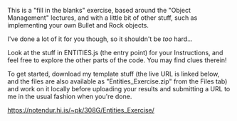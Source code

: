 This is a "fill in the blanks" exercise, based around the "Object Management" lectures, and with a little bit of other stuff, such as implementing your own Bullet and Rock objects.

I've done a lot of it for you though, so it shouldn't be *too* hard...

Look at the stuff in ENTITIES.js (the entry point) for your Instructions, and feel free to explore the other parts of the code. You may find clues therein!

To get started, download my template stuff (the live URL is linked below, and the files are also available as "Entities_Exercise.zip" from the Files tab) and work on it locally before uploading your results and submitting a URL to me in the usual fashion when you're done.

https://notendur.hi.is/~pk/308G/Entities_Exercise/